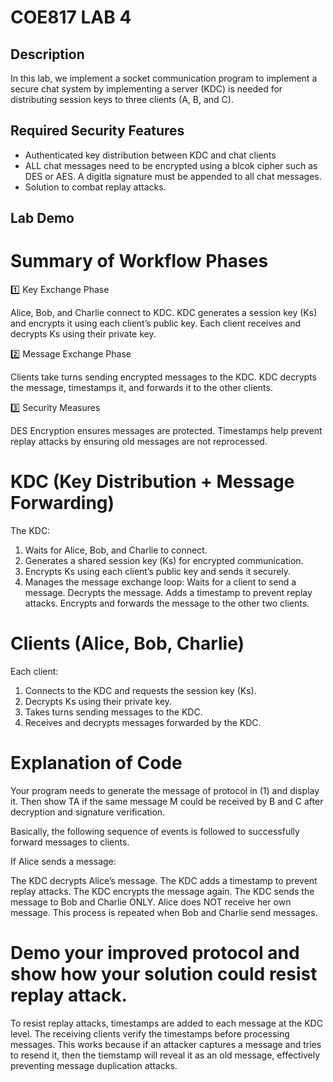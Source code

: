 # COE817 LAB 4

## Description

In this lab, we implement a socket communication program to implement a secure chat system by implementing a server (KDC) is needed for distributing session keys to three clients (A, B, and C). 

## Required Security Features
- Authenticated key distribution between KDC and chat clients
- ALL chat messages need to be encrypted using a blcok cipher such as DES or AES. A digitla signature must be appended to all chat messages.
- Solution to combat replay attacks. 

## Lab Demo

# Summary of Workflow Phases

1️⃣ Key Exchange Phase

Alice, Bob, and Charlie connect to KDC.
KDC generates a session key (Ks) and encrypts it using each client’s public key.
Each client receives and decrypts Ks using their private key.

2️⃣ Message Exchange Phase

Clients take turns sending encrypted messages to the KDC.
KDC decrypts the message, timestamps it, and forwards it to the other clients.

3️⃣ Security Measures

DES Encryption ensures messages are protected.
Timestamps help prevent replay attacks by ensuring old messages are not reprocessed.

# KDC (Key Distribution + Message Forwarding)
The KDC:

1. Waits for Alice, Bob, and Charlie to connect.
2. Generates a shared session key (Ks) for encrypted communication.
3. Encrypts Ks using each client’s public key and sends it securely.
4. Manages the message exchange loop:
Waits for a client to send a message.
Decrypts the message.
Adds a timestamp to prevent replay attacks.
Encrypts and forwards the message to the other two clients.

# Clients (Alice, Bob, Charlie)
Each client:

1. Connects to the KDC and requests the session key (Ks).
2. Decrypts Ks using their private key.
3. Takes turns sending messages to the KDC.
4. Receives and decrypts messages forwarded by the KDC.


# Explanation of Code

Your program needs to generate the message of protocol in (1) and display it. Then show TA if the same message M could be received by B and C after decryption and signature verification.

Basically, the following sequence of events is followed to successfully forward messages to clients.

If Alice sends a message:

The KDC decrypts Alice’s message.
The KDC adds a timestamp to prevent replay attacks.
The KDC encrypts the message again.
The KDC sends the message to Bob and Charlie ONLY.
Alice does NOT receive her own message.
This process is repeated when Bob and Charlie send messages.


# Demo your improved protocol and show how your solution could resist replay attack. 
To resist replay attacks, timestamps are added to each message at the KDC level. The receiving clients verify the timestamps before processing messages. This works because if an attacker captures a message and tries to resend it, then the tiemstamp will reveal it as an old message, effectively preventing message duplication attacks.

